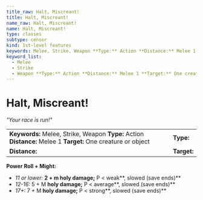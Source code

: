 ```yaml
---
title_raw: Halt, Miscreant!
title: Halt, Miscreant!
name_raw: Halt, Miscreant!
name: Halt, Miscreant!
type: classes
subtype: censor
kind: 1st-level features
keywords: Melee, Strike, Weapon **Type:** Action **Distance:** Melee 1 **Target:** One creature or object
keyword_list:
  - Melee
  - Strike
  - Weapon **Type:** Action **Distance:** Melee 1 **Target:** One creature or object
---
```


# Halt, Miscreant!

*"Your race is run!"*

|                                                                                                               |             |
| :------------------------------------------------------------------------------------------------------------ | :---------- |
| **Keywords:** Melee, Strike, Weapon **Type:** Action **Distance:** Melee 1 **Target:** One creature or object | **Type:**   |
| **Distance:**                                                                                                 | **Target:** |

**Power Roll + Might:**

- *11 or lower:* **2 + m holy damage;** P \< weak\*\*, slowed (save ends)\*\*
- *12-16:* 5 + M **holy damage;** P \< average\*\*, slowed (save ends)\*\*
- *17+:* 7 + M **holy damage;** P \< strong\*\*, slowed (save ends)\*\*

